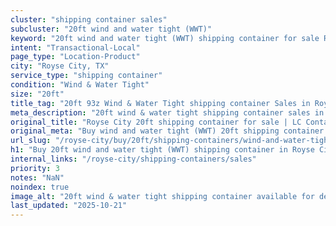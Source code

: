 ```yaml
---
cluster: "shipping container sales"
subcluster: "20ft wind and water tight (WWT)"
keyword: "20ft wind and water tight (WWT) shipping container for sale Royse City, TX"
intent: "Transactional-Local"
page_type: "Location-Product"
city: "Royse City, TX"
service_type: "shipping container"
condition: "Wind & Water Tight"
size: "20ft"
title_tag: "20ft 93z Wind & Water Tight shipping container Sales in Royse City | LC Container"
meta_description: "20ft wind & water tight shipping container sales in Royse City. Fast delivery, competitive pricing. Serving shipping containers area. Quote ID: WHW. Call (214) 524-4168 for your free quote today."
original_title: "Royse City 20ft shipping container for sale | LC Container"
original_meta: "Buy wind and water tight (WWT) 20ft shipping container sale with local delivery in Royse City, TX. LC Container — local Since 2003. Request a fast quote today."
url_slug: "/royse-city/buy/20ft/shipping-containers/wind-and-water-tight-wwt"
h1: "Buy 20ft wind and water tight (WWT) shipping container in Royse City"
internal_links: "/royse-city/shipping-containers/sales"
priority: 3
notes: "NaN"
noindex: true
image_alt: "20ft wind & water tight shipping container available for delivery in Royse City"
last_updated: "2025-10-21"
---
```


<!-- TODO: Add unique city/inventory copy, images, and internal links here. -->
